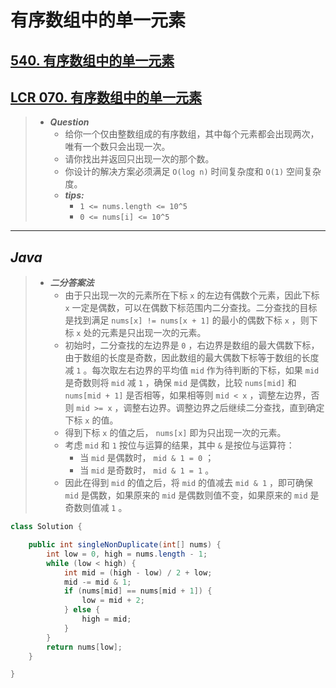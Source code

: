 # 有序数组中的单一元素

## [540. 有序数组中的单一元素](https://leetcode.cn/problems/single-element-in-a-sorted-array/)

## [LCR 070. 有序数组中的单一元素](https://leetcode.cn/problems/skFtm2/)

> - ***Question***
>   - 给你一个仅由整数组成的有序数组，其中每个元素都会出现两次，唯有一个数只会出现一次。
>   - 请你找出并返回只出现一次的那个数。
>   - 你设计的解决方案必须满足 `O(log n)` 时间复杂度和 `O(1)` 空间复杂度。
>   - ***tips:***
>     - `1 <= nums.length <= 10^5`
>     - `0 <= nums[i] <= 10^5`

---

## *Java*

> - ***二分答案法***
>   - 由于只出现一次的元素所在下标 `x` 的左边有偶数个元素，因此下标 `x` 一定是偶数，可以在偶数下标范围内二分查找。二分查找的目标是找到满足 `nums[x] != nums[x + 1]` 的最小的偶数下标 `x` ，则下标 `x` 处的元素是只出现一次的元素。
>   - 初始时，二分查找的左边界是 `0` ，右边界是数组的最大偶数下标，由于数组的长度是奇数，因此数组的最大偶数下标等于数组的长度减 `1` 。每次取左右边界的平均值 `mid` 作为待判断的下标，如果 `mid` 是奇数则将 `mid` 减 `1` ，确保 `mid` 是偶数，比较 `nums[mid]` 和 `nums[mid + 1]` 是否相等，如果相等则 `mid < x` ，调整左边界，否则 `mid >= x` ，调整右边界。调整边界之后继续二分查找，直到确定下标 `x` 的值。
>   - 得到下标 `x` 的值之后， `nums[x]` 即为只出现一次的元素。
>   - 考虑 `mid` 和 `1` 按位与运算的结果，其中 `&` 是按位与运算符：
>     - 当 `mid` 是偶数时， `mid & 1 = 0` ；
>     - 当 `mid` 是奇数时， `mid & 1 = 1` 。
>   - 因此在得到 `mid` 的值之后，将 `mid` 的值减去 `mid & 1` ，即可确保 `mid` 是偶数，如果原来的 `mid` 是偶数则值不变，如果原来的 `mid` 是奇数则值减 `1` 。

```java
class Solution {

    public int singleNonDuplicate(int[] nums) {
        int low = 0, high = nums.length - 1;
        while (low < high) {
            int mid = (high - low) / 2 + low;
            mid -= mid & 1;
            if (nums[mid] == nums[mid + 1]) {
                low = mid + 2;
            } else {
                high = mid;
            }
        }
        return nums[low];
    }

}
```
